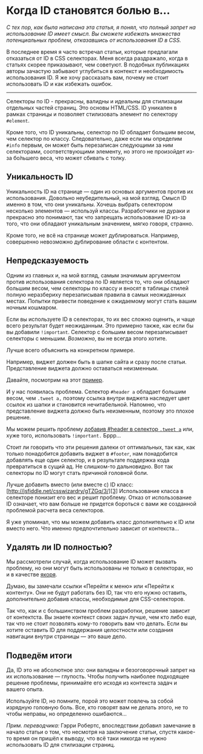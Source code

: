 Когда ID становятся болью в…
================================================================================

*С тех пор, как была написана эта статья, я понял, что полный запрет на
использование ID имеет смысл. Вы сможете избежать множества потенциальных
проблем, отказавшись от использования ID в CSS.*

В последнее время я часто встречал статьи, которые предлагали отказаться от ID
в CSS селекторах. Меня всегда раздражало, когда в статьях скорее приказывают,
чем советуют. В подобных публикациях авторы зачастую забывают углубиться в
контекст и необходимость использования ID. Я же хочу рассказать вам, почему не
стоит использовать ID и как избежать ошибок.

---

Cелекторы по ID - прекрасны, валидны и идеальны для стилизации отдельных частей
страниц. Это основы HTML/CSS. ID уникален в рамках страницы и позволяет
стилизовать элемент по селектору `#element`.

Кроме того, что ID уникальны, селектор по ID обладает большим весом,
чем селектор по классу. Следовательно, даже если мы определим `#info` первым,
он может быть перезаписан следующими за ним селекторами, соответствующими элементу,
но этого не произойдет из-за бо́льшего веса, что может сбивать с толку.

## Уникальность ID ##

Уникальность ID на странице — один из основых аргументов против их использования.
Довольно неубедительный, на мой взгляд. Смысл ID именно в том, что они уникальны.
Хочешь выбрать селектором несколько элементов — используй классы. Разработчики не
дураки и прекрасно это понимают, так что запрещать использование ID из-за того, что
они обладают уникальным значением, мягко говоря, странно.

Кроме того, не всё на странице может дублироваться. Например, совершенно невозможно
дублирование области с контентом.

## Непредсказуемость ##

Одним из главных и, на мой взгляд, самым значимым аргументом против
использования селектора по ID является то, что они обладают большим весом, чем
селекторы по классу и вносят в таблицы стилей полную неразбериху перезаписывая
правила в самых неожиданных местах. Попытки привести поведение к ожидаемому
могут стать вашим ночным кошмаром.

Если вы используете ID в селекторах, то их вес сложно оценить, и чаще всего
результат будет неожиданным. Это примерно также, как если бы вы добавили `!important`.
Селектор с большим весом перезаписывает селекторы с меньшим. *Возможно*, вы не всегда этого хотите.

Лучше всего объяснить на конкретном примере.

Например, виджет должен быть в шапке сайта и сразу после статьи. Представление виджета
должно оставаться неизменным.

Давайте, посмотрим на этот [пример][1].

И у нас появилась проблема. Селектор `#header a` обладает большим весом, чем `.tweet a,`
поэтому ссылка внутри виджета наследует цвет ссылок из шапки и становится нечитабельной.
Напомню, что представление виджета должно быть неизменным, поэтому это плохое решение.

Мы можем решить проблему [добавив #header в селектор `.tweet a`][2] или, хуже того,
использовать `!important.` Бррр…

Стоит ли говорить что эти решения далеки от оптимальных, так как, как только понадобится
добавить виджет в `#footer`, нам понадобится добавлять еще один селектор, и в результате
поддержка кода превратиться в сущий ад. Не слишком-то дальновидно. Вот так селекторы по
ID могут стать причиной головной боли.

Лучше добавить вместо (или вместе с) ID класс: [http://jsfiddle.net/csswizardry/gTZGq/3/][3]
Использование класса в селекторе понизит его вес и решит проблему. Отказ от
использование ID означает, что вам больше не придется бороться с вами же
созданной проблемой расчета веса селекторов.

Я уже упоминал, что мы можем добавить класс дополнительно к ID или вместо него.
Что именно предпочтительно зависит от контекста…

## Удалять ли ID полностью? ##

Мы рассмотрели случай, когда использование ID может вызвать проблему, но они могут быть использованы не только в селекторах, но и в качестве [якоря][4].

Думаю, вы замечали ссылки «Перейти к меню» или «Перейти к контенту». Они не будут
работать без ID, так что его нужно оставить, дополнительно добавив классы, необходимые
для CSS-селекторов.

Так что, как и с большинством проблем разработки, решение зависит от контектста.
Вы знаете контекст своих задач лучше, чем кто либо еще, так что не стоит позволять
кому-то говорить вам что делать. Если вы хотите оставить ID для поддержания целостности
или создания навигации внутри страницы — это ваше дело.

## Подведём итоги ##

Да, ID это не абсолютное зло: они валидны и безоговорочный запрет на их использование —
глупость. Чтобы получить наиболее подходящее решение проблемы, принимайте его исходя из
контекста задач и вашего опыта.

Используйте ID, но помните, порой это может повлечь за собой изрядную головную боль.
Все, кто говорят вам не делать этого, не то чтобы неправы, но определенно ошибаются…

*Прим. переводчика:* Гэрри Робертс, впоследствии добавил замечание в начало
статьи о том, что несмотря на заключение статьи, спустя какое-то время
он пришёл к выводу, что всё таки никогда не нужно использовать ID
для стилизации страниц.

[1]: http://jsfiddle.net/csswizardry/gTZGq/1/ "Specificty nightmare"
[2]: http://jsfiddle.net/csswizardry/gTZGq/2/ "Specificty nightmare #2"
[3]: http://jsfiddle.net/csswizardry/gTZGq/3/ "Specificty nightmare #3"
[4]: http://csswizardry.com/2011/06/namespacing-fragment-identifiers/ "Namespacing fragment identifiers"
